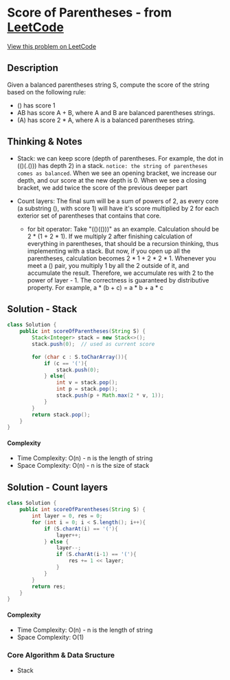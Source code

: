 # Score of Parentheses - from [LeetCode](https://leetcode.com)
[View this problem on LeetCode](https://leetcode.com/problems/score-of-parentheses/)

## Description
Given a balanced parentheses string S, compute the score of the string based on the following rule:
- () has score 1
- AB has score A + B, where A and B are balanced parentheses strings.
- (A) has score 2 * A, where A is a balanced parentheses string.

## Thinking & Notes
- Stack: we can keep score (depth of parentheses. For example, the dot in (()(.())) has depth 2) in a stack. 
`notice: the string of parentheses comes as balanced`. When we see an opening bracket, we increase our depth, 
and our score at the new depth is 0. When we see a closing bracket, we add twice the score of the previous deeper part

- Count layers: The final sum will be a sum of powers of 2, as every core (a substring (), with score 1) 
will have it's score multiplied by 2 for each exterior set of parentheses that contains that core.

  - for bit operator: Take "(()(()))" as an example. Calculation should be 2 * (1 + 2 * 1). If we multiply 2 after finishing calculation of everything in parentheses, that should be a recursion thinking, thus implementing with a stack. But now, if you open up all the parentheses, calculation becomes 2 * 1 + 2 * 2 * 1. Whenever you meet a () pair, you multiply 1 by all the 2 outside of it, and accumulate the result. Therefore, we accumulate res with 2 to the power of layer - 1. The correctness is guaranteed by distributive property. For example, a * (b + c) = a * b + a * c


## Solution - Stack
```java
class Solution {
    public int scoreOfParentheses(String S) {
        Stack<Integer> stack = new Stack<>();
        stack.push(0);  // used as current score
        
        for (char c : S.toCharArray()){
            if (c == '('){
                stack.push(0);
            } else{
                int v = stack.pop();
                int p = stack.pop();
                stack.push(p + Math.max(2 * v, 1));
            }
        }
        return stack.pop();
    }
}
```
#### Complexity
* Time Complexity: O(n) - n is the length of string 
* Space Complexity: O(n) - n is the size of stack

## Solution - Count layers
```java
class Solution {
    public int scoreOfParentheses(String S) {
        int layer = 0, res = 0;
        for (int i = 0; i < S.length(); i++){
            if (S.charAt(i) == '('){
                layer++;
            } else {
                layer--;
                if (S.charAt(i-1) == '('){
                    res += 1 << layer;
                }
            }
        }
        return res;
    }
}
```
#### Complexity
* Time Complexity: O(n) - n is the length of string 
* Space Complexity: O(1)

### Core Algorithm & Data Sructure
* Stack
